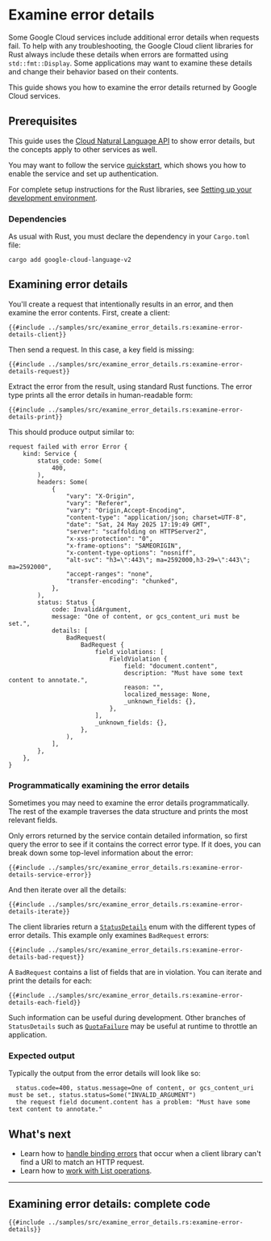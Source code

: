 <!-- 
Copyright 2025 Google LLC

Licensed under the Apache License, Version 2.0 (the "License");
you may not use this file except in compliance with the License.
You may obtain a copy of the License at

    https://www.apache.org/licenses/LICENSE-2.0

Unless required by applicable law or agreed to in writing, software
distributed under the License is distributed on an "AS IS" BASIS,
WITHOUT WARRANTIES OR CONDITIONS OF ANY KIND, either express or implied.
See the License for the specific language governing permissions and
limitations under the License.
-->

# Examine error details

Some Google Cloud services include additional error details when requests fail.
To help with any troubleshooting, the Google Cloud client libraries for Rust
always include these details when errors are formatted using
`std::fmt::Display`. Some applications may want to examine these details and
change their behavior based on their contents.

This guide shows you how to examine the error details returned by Google Cloud
services.

## Prerequisites

This guide uses the [Cloud Natural Language API] to show error details, but the
concepts apply to other services as well.

You may want to follow the service [quickstart], which shows you how to enable
the service and set up authentication.

For complete setup instructions for the Rust libraries, see
[Setting up your development environment].

### Dependencies

As usual with Rust, you must declare the dependency in your `Cargo.toml` file:

```shell
cargo add google-cloud-language-v2
```

## Examining error details

You'll create a request that intentionally results in an error, and then examine
the error contents. First, create a client:

```rust,ignore
{{#include ../samples/src/examine_error_details.rs:examine-error-details-client}}
```

Then send a request. In this case, a key field is missing:

```rust,ignore
{{#include ../samples/src/examine_error_details.rs:examine-error-details-request}}
```

Extract the error from the result, using standard Rust functions. The error type
prints all the error details in human-readable form:

```rust,ignore
{{#include ../samples/src/examine_error_details.rs:examine-error-details-print}}
```

This should produce output similar to:

```text
request failed with error Error {
    kind: Service {
        status_code: Some(
            400,
        ),
        headers: Some(
            {
                "vary": "X-Origin",
                "vary": "Referer",
                "vary": "Origin,Accept-Encoding",
                "content-type": "application/json; charset=UTF-8",
                "date": "Sat, 24 May 2025 17:19:49 GMT",
                "server": "scaffolding on HTTPServer2",
                "x-xss-protection": "0",
                "x-frame-options": "SAMEORIGIN",
                "x-content-type-options": "nosniff",
                "alt-svc": "h3=\":443\"; ma=2592000,h3-29=\":443\"; ma=2592000",
                "accept-ranges": "none",
                "transfer-encoding": "chunked",
            },
        ),
        status: Status {
            code: InvalidArgument,
            message: "One of content, or gcs_content_uri must be set.",
            details: [
                BadRequest(
                    BadRequest {
                        field_violations: [
                            FieldViolation {
                                field: "document.content",
                                description: "Must have some text content to annotate.",
                                reason: "",
                                localized_message: None,
                                _unknown_fields: {},
                            },
                        ],
                        _unknown_fields: {},
                    },
                ),
            ],
        },
    },
}
```

### Programmatically examining the error details

Sometimes you may need to examine the error details programmatically. The rest
of the example traverses the data structure and prints the most relevant fields.

Only errors returned by the service contain detailed information, so first
query the error to see if it contains the correct error type. If it does, you
can break down some top-level information about the error:

```rust,ignore
{{#include ../samples/src/examine_error_details.rs:examine-error-details-service-error}}
```

And then iterate over all the details:

```rust,ignore
{{#include ../samples/src/examine_error_details.rs:examine-error-details-iterate}}
```

The client libraries return a [`StatusDetails`] enum with the different types of
error details. This example only examines `BadRequest` errors:

```rust,ignore
{{#include ../samples/src/examine_error_details.rs:examine-error-details-bad-request}}
```

A `BadRequest` contains a list of fields that are in violation. You can iterate
and print the details for each:

```rust,ignore
{{#include ../samples/src/examine_error_details.rs:examine-error-details-each-field}}
```

Such information can be useful during development. Other branches of
`StatusDetails` such as [`QuotaFailure`] may be useful at runtime to throttle an
application.

### Expected output

Typically the output from the error details will look like so:

```text
  status.code=400, status.message=One of content, or gcs_content_uri must be set., status.status=Some("INVALID_ARGUMENT")
  the request field document.content has a problem: "Must have some text content to annotate."
```

## What's next

- Learn how to [handle binding errors] that occur when a client library can't
  find a URI to match an HTTP request.
- Learn how to [work with List operations].

______________________________________________________________________

## Examining error details: complete code

```rust,ignore
{{#include ../samples/src/examine_error_details.rs:examine-error-details}}
```

[cloud natural language api]: https://cloud.google.com/natural-language
[handle binding errors]: binding_errors.md
[quickstart]: https://cloud.google.com/natural-language/docs/setup
[setting up your development environment]: setting_up_your_development_environment.md
[work with list operations]: pagination.md
[`quotafailure`]: https://docs.rs/google-cloud-gax/latest/google_cloud_gax/error/rpc/enum.StatusDetails.html#variant.QuotaFailure
[`statusdetails`]: https://docs.rs/google-cloud-gax/latest/google_cloud_gax/error/rpc/enum.StatusDetails.html
